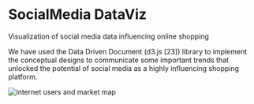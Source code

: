 # SocialMedia DataViz
 Visualization of social media data influencing online shopping

We have used the Data Driven Document (d3.js [23]) library to implement the conceptual designs to communicate some important trends that unlocked the potential of social media as a highly influencing shopping platform. 

![internet users and market map](https://github.com/gawsalyan/SocialMedia-DataViz/blob/main/Screenshot%202023-04-19%20203456.png)
